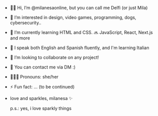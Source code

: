 - 👋🏻 Hi, I’m @milanesaonline, but you can call me Delfi (or just Mila)
- 👀 I’m interested in design, video games, programming, dogs, cybersecurity.. 
- 🌱 I’m currently learning HTML and CSS. 🔜 JavaScript, React, Next.js and more
- 💬 I speak both English and Spanish fluently, and I'm learning Italian
- 💞️ I’m looking to collaborate on any project! 
- 📩 You can contact me via DM :)
- 👩🏻‍💻 Pronouns: she/her
- ⚡ Fun fact: ... (to be continued)

- love and sparkles, milanesa ✨

  p.s.: yes, i love sparkly things 

<!---
milanesaonline/milanesaonline is a ✨ special ✨ repository because its `README.md` (this file) appears on your GitHub profile.
You can click the Preview link to take a look at your changes.
--->
